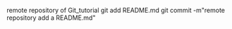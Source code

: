 remote repository of Git_tutorial
git add README.md
git commit -m"remote repository add a README.md"
